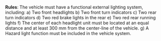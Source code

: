 **Rules**:
The vehicle must have a functional external lighting system, including: 
a) Two front headlights 
b) Two front turn indicators
c) Two rear turn indicators 
d) Two red brake lights in the rear 
e) Two red rear running lights 
f) The center of each headlight unit must be located at an equal distance and at least 300 mm from the center-line of the vehicle. 
g) A Hazard light function must be included in the vehicle system.